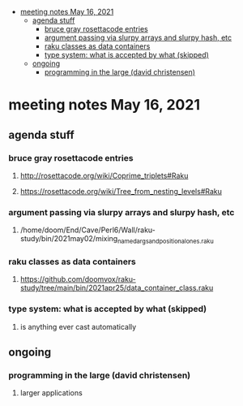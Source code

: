 - [meeting notes May 16, 2021](#orgdff996d)
  - [agenda stuff](#orgbb4caf0)
    - [bruce gray rosettacode entries](#org6b39521)
    - [argument passing via slurpy arrays and slurpy hash, etc](#org93cde5e)
    - [raku classes as data containers](#orgf13df1d)
    - [type system: what is accepted by what  (skipped)](#org3925b6e)
  - [ongoing](#org42379bc)
    - [programming in the large (david christensen)](#orgf8ceef6)


<a id="orgdff996d"></a>

# meeting notes May 16, 2021


<a id="orgbb4caf0"></a>

## agenda stuff


<a id="org6b39521"></a>

### bruce gray rosettacode entries

1.  <http://rosettacode.org/wiki/Coprime_triplets#Raku>

2.  <https://rosettacode.org/wiki/Tree_from_nesting_levels#Raku>


<a id="org93cde5e"></a>

### argument passing via slurpy arrays and slurpy hash, etc

1.  /home/doom/End/Cave/Perl6/Wall/raku-study/bin/2021may02/mixing<sub>named</sub><sub>args</sub><sub>and</sub><sub>positional</sub><sub>ones.raku</sub>


<a id="orgf13df1d"></a>

### raku classes as data containers

1.  <https://github.com/doomvox/raku-study/tree/main/bin/2021apr25/data_container_class.raku>


<a id="org3925b6e"></a>

### type system: what is accepted by what  (skipped)

1.  is anything ever cast automatically


<a id="org42379bc"></a>

## ongoing


<a id="orgf8ceef6"></a>

### programming in the large (david christensen)

1.  larger applications

